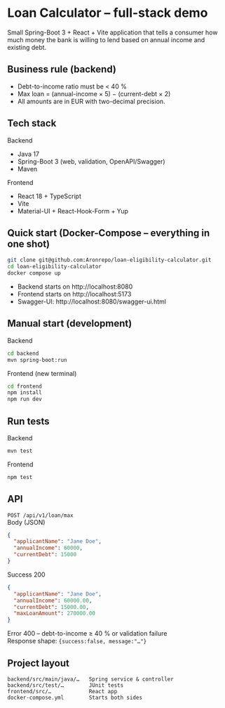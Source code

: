 # Loan Calculator – full-stack demo

Small Spring-Boot 3 + React + Vite application that tells a consumer how much money the bank is willing to lend based on annual income and existing debt.

## Business rule (backend)
* Debt-to-income ratio must be < 40 %  
* Max loan = (annual-income × 5) − (current-debt × 2)  
* All amounts are in EUR with two-decimal precision.

## Tech stack
Backend  
* Java 17  
* Spring-Boot 3 (web, validation, OpenAPI/Swagger)  
* Maven  

Frontend  
* React 18 + TypeScript  
* Vite  
* Material-UI + React-Hook-Form + Yup  

## Quick start (Docker-Compose – everything in one shot)
```bash
git clone git@github.com:Aronrepo/loan-eligibility-calculator.git
cd loan-eligibility-calculator
docker compose up
```
* Backend starts on http://localhost:8080
* Frontend starts on http://localhost:5173
* Swagger-UI: http://localhost:8080/swagger-ui.html

## Manual start (development)
Backend
```bash
cd backend
mvn spring-boot:run
```

Frontend (new terminal)
```bash
cd frontend
npm install
npm run dev
```

## Run tests
Backend
```bash
mvn test
```
Frontend
```bash
npm test
```

## API
`POST /api/v1/loan/max`  
Body (JSON)
```json
{
  "applicantName": "Jane Doe",
  "annualIncome": 60000,
  "currentDebt": 15000
}
```
Success 200
```json
{
  "applicantName": "Jane Doe",
  "annualIncome": 60000.00,
  "currentDebt": 15000.00,
  "maxLoanAmount": 270000.00
}
```
Error 400 – debt-to-income ≥ 40 % or validation failure  
Response shape: `{success:false, message:"…"}`

## Project layout
```
backend/src/main/java/…   Spring service & controller
backend/src/test/…        JUnit tests
frontend/src/…            React app
docker-compose.yml        Starts both sides
```
```